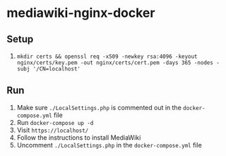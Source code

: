 # mediawiki-nginx-docker

## Setup

1. `mkdir certs && openssl req -x509 -newkey rsa:4096 -keyout nginx/certs/key.pem -out nginx/certs/cert.pem -days 365 -nodes -subj '/CN=localhost'`

## Run

1. Make sure `./LocalSettings.php` is commented out in the `docker-compose.yml` file
2. Run `docker-compose up -d`
3. Visit `https://localhost/`
4. Follow the instructions to install MediaWiki
5. Uncomment `./LocalSettings.php` in the `docker-compose.yml` file
